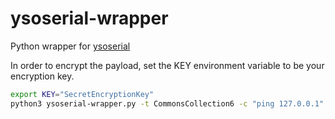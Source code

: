 # ysoserial-wrapper

Python wrapper for [ysoserial](https://github.com/frohoff/ysoserial)

In order to encrypt the payload, set the KEY environment variable to be your encryption key.

```bash
export KEY="SecretEncryptionKey"
python3 ysoserial-wrapper.py -t CommonsCollection6 -c "ping 127.0.0.1"
```
